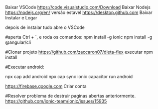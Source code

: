 
Baixar VSCode https://code.visualstudio.com/Download
Baixar Nodejs https://nodejs.org/en/ versão estavel
https://desktop.github.com Baixar Instalar e Logar

depois de instalar tudo
abre o VSCode

#aperta Ctrl + `, e roda os comandos:
npm install -g ionic
npm install -g @angular/cli

#Clonar projeto https://github.com/zaccaron07/dieta-flex
executar npm install

#Executar android:

npx cap add android
npx cap sync
ionic capacitor run android

https://firebase.google.com Criar conta

#Resolver problema de destruir paginas abertas anteriormente.
https://github.com/ionic-team/ionic/issues/15935
